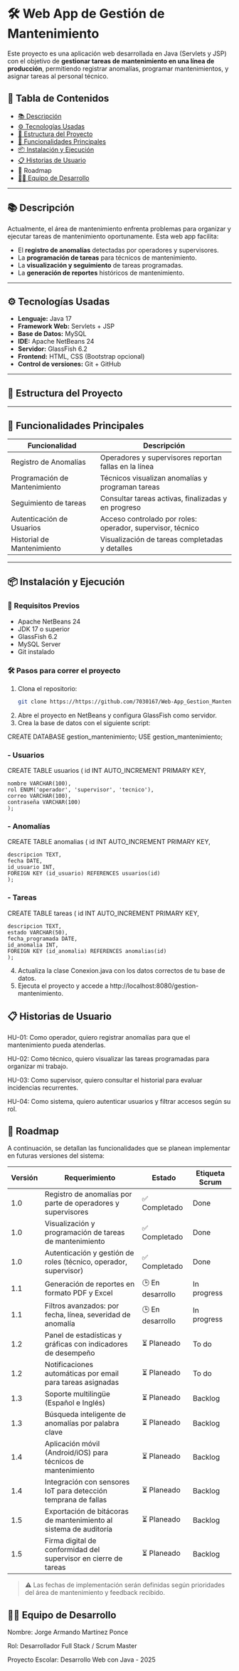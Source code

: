 # 🛠️ Web App de Gestión de Mantenimiento

Este proyecto es una aplicación web desarrollada en Java (Servlets y JSP) con el objetivo de **gestionar tareas de mantenimiento en una línea de producción**, permitiendo registrar anomalías, programar mantenimientos, y asignar tareas al personal técnico.

## 📌 Tabla de Contenidos

- [📚 Descripción](#-descripción)
- [⚙️ Tecnologías Usadas](#-tecnologías-usadas)
- [📁 Estructura del Proyecto](#-estructura-del-proyecto)
- [🧩 Funcionalidades Principales](#-funcionalidades-principales)
- [📦 Instalación y Ejecución](#-instalación-y-ejecución)
- [📋 Historias de Usuario](#-historias-de-usuario)
- 📅 Roadmap
- [🧑‍💻 Equipo de Desarrollo](#-equipo-de-desarrollo)

---

## 📚 Descripción

Actualmente, el área de mantenimiento enfrenta problemas para organizar y ejecutar tareas de mantenimiento oportunamente. Esta web app facilita:

- El **registro de anomalías** detectadas por operadores y supervisores.
- La **programación de tareas** para técnicos de mantenimiento.
- La **visualización y seguimiento** de tareas programadas.
- La **generación de reportes** históricos de mantenimiento.

---

## ⚙️ Tecnologías Usadas

- **Lenguaje:** Java 17
- **Framework Web:** Servlets + JSP
- **Base de Datos:** MySQL
- **IDE:** Apache NetBeans 24
- **Servidor:** GlassFish 6.2
- **Frontend:** HTML, CSS (Bootstrap opcional)
- **Control de versiones:** Git + GitHub

---

## 📁 Estructura del Proyecto




---

## 🧩 Funcionalidades Principales

| Funcionalidad                         | Descripción                                                   |
|--------------------------------------|---------------------------------------------------------------|
| Registro de Anomalías                | Operadores y supervisores reportan fallas en la línea         |
| Programación de Mantenimiento        | Técnicos visualizan anomalías y programan tareas              |
| Seguimiento de tareas                | Consultar tareas activas, finalizadas y en progreso           |
| Autenticación de Usuarios            | Acceso controlado por roles: operador, supervisor, técnico    |
| Historial de Mantenimiento           | Visualización de tareas completadas y detalles                |

---

## 📦 Instalación y Ejecución

### 🔧 Requisitos Previos

- Apache NetBeans 24
- JDK 17 o superior
- GlassFish 6.2
- MySQL Server
- Git instalado

### 🛠️ Pasos para correr el proyecto

1. Clona el repositorio:
   ```bash
   git clone https://https://github.com/7030167/Web-App_Gestion_Mantenimiento_jorge-mtz.git

2. Abre el proyecto en NetBeans y configura GlassFish como servidor.
3. Crea la base de datos con el siguiente script:

 CREATE DATABASE gestion_mantenimiento;
USE gestion_mantenimiento;

### - Usuarios

CREATE TABLE usuarios (
    id INT AUTO_INCREMENT PRIMARY KEY,
    
    nombre VARCHAR(100), 
    rol ENUM('operador', 'supervisor', 'tecnico'),
    correo VARCHAR(100),
    contraseña VARCHAR(100)
    );

### - Anomalías

CREATE TABLE anomalias (
    id INT AUTO_INCREMENT PRIMARY KEY,
    
    descripcion TEXT,
    fecha DATE,
    id_usuario INT,
    FOREIGN KEY (id_usuario) REFERENCES usuarios(id)
    );

### - Tareas

CREATE TABLE tareas (
    id INT AUTO_INCREMENT PRIMARY KEY,
    
    descripcion TEXT,
    estado VARCHAR(50),
    fecha_programada DATE,
    id_anomalia INT,
    FOREIGN KEY (id_anomalia) REFERENCES anomalias(id)
    );

  
4. Actualiza la clase Conexion.java con los datos correctos de tu base de datos.
6. Ejecuta el proyecto y accede a http://localhost:8080/gestion-mantenimiento.  



## 📋 Historias de Usuario

HU-01: Como operador, quiero registrar anomalías para que el mantenimiento pueda atenderlas.

HU-02: Como técnico, quiero visualizar las tareas programadas para organizar mi trabajo.

HU-03: Como supervisor, quiero consultar el historial para evaluar incidencias recurrentes.

HU-04: Como sistema, quiero autenticar usuarios y filtrar accesos según su rol.

## 📅 Roadmap

A continuación, se detallan las funcionalidades que se planean implementar en futuras versiones del sistema:



| Versión | Requerimiento                                                       | Estado         | Etiqueta Scrum |
|---------|----------------------------------------------------------------------|----------------|-----------------|
| 1.0     | Registro de anomalías por parte de operadores y supervisores        | ✅ Completado  | Done            |
| 1.0     | Visualización y programación de tareas de mantenimiento             | ✅ Completado  | Done            |
| 1.0     | Autenticación y gestión de roles (técnico, operador, supervisor)    | ✅ Completado  | Done            |
| 1.1     | Generación de reportes en formato PDF y Excel                       | 🕒 En desarrollo | In progress     |
| 1.1     | Filtros avanzados: por fecha, línea, severidad de anomalía          | 🕒 En desarrollo | In progress     |
| 1.2     | Panel de estadísticas y gráficas con indicadores de desempeño       | ⏳ Planeado     | To do           |
| 1.2     | Notificaciones automáticas por email para tareas asignadas          | ⏳ Planeado     | To do           |
| 1.3     | Soporte multilingüe (Español e Inglés)                              | ⏳ Planeado     | Backlog         |
| 1.3     | Búsqueda inteligente de anomalías por palabra clave                 | ⏳ Planeado     | Backlog         |
| 1.4     | Aplicación móvil (Android/iOS) para técnicos de mantenimiento       | ⏳ Planeado     | Backlog         |
| 1.4     | Integración con sensores IoT para detección temprana de fallas      | ⏳ Planeado     | Backlog         |
| 1.5     | Exportación de bitácoras de mantenimiento al sistema de auditoría   | ⏳ Planeado     | Backlog         |
| 1.5     | Firma digital de conformidad del supervisor en cierre de tareas     | ⏳ Planeado     | Backlog         |


> ⚠️ Las fechas de implementación serán definidas según prioridades del área de mantenimiento y feedback recibido.



## 🧑‍💻 Equipo de Desarrollo
Nombre: Jorge Armando Martínez Ponce

Rol: Desarrollador Full Stack / Scrum Master

Proyecto Escolar: Desarrollo Web con Java - 2025


